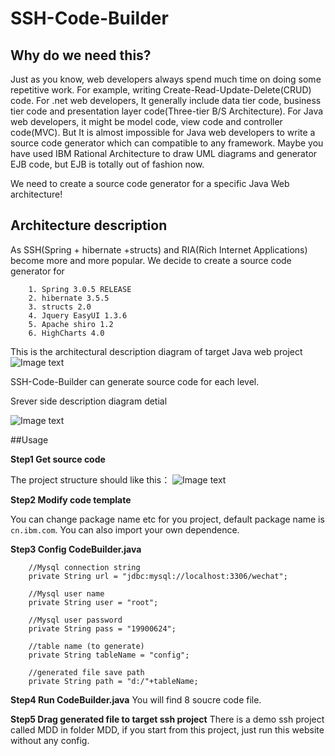 SSH-Code-Builder
================

## Why do we need this? 

Just as you know, web developers always spend much time on doing some repetitive work. 
For example,  writing Create-Read-Update-Delete(CRUD) code. 
For .net web developers, It generally include data tier code, business tier code and presentation layer code(Three-tier B/S Architecture).
For Java web developers, it might be model code, view code and controller code(MVC). But It is almost impossible for Java web developers  to write a source code generator which can compatible to any framework.
Maybe you have used IBM Rational Architecture to draw UML diagrams and generator EJB code, but EJB is totally out of fashion now. 

We need to create a source code generator for a specific Java Web architecture!

## Architecture description
As SSH(Spring + hibernate +structs) and RIA(Rich Internet Applications) become more and more popular. We decide to create a source code generator for
```
    1. Spring 3.0.5 RELEASE
    2. hibernate 3.5.5
    3. structs 2.0
    4. Jquery EasyUI 1.3.6
    5. Apache shiro 1.2
    6. HighCharts 4.0
```
This is the architectural description diagram of target Java web project 
![Image text](http://raw.github.com/coolsky600/SSH-Code-Builder/master/Raw/Architecture.jpg)

SSH-Code-Builder can generate source code for each level.

Srever side description diagram detial

![Image text](http://raw.github.com/coolsky600/SSH-Code-Builder/master/Raw/ssh.png)

##Usage 

**Step1 Get source code**

The project structure should like this：
![Image text](http://raw.github.com/coolsky600/SSH-Code-Builder/master/Raw/ProjectStructure.png)


**Step2 Modify code template**

You can change package name etc for you project, default package name is `cn.ibm.com`.
You can also import your own dependence.

**Step3 Config CodeBuilder.java**

```
    //Mysql connection string
    private String url = "jdbc:mysql://localhost:3306/wechat";
    
    //Mysql user name
    private String user = "root";
    
    //Mysql user password
    private String pass = "19900624";
    
    //table name (to generate)
    private String tableName = "config";
    
    //generated file save path
    private String path = "d:/"+tableName;

```

**Step4 Run CodeBuilder.java**
You will find 8 soucre code file.

**Step5 Drag generated file to target ssh project**
There is a demo ssh project called MDD in folder MDD, if you start from this project, just run this website without any config.
